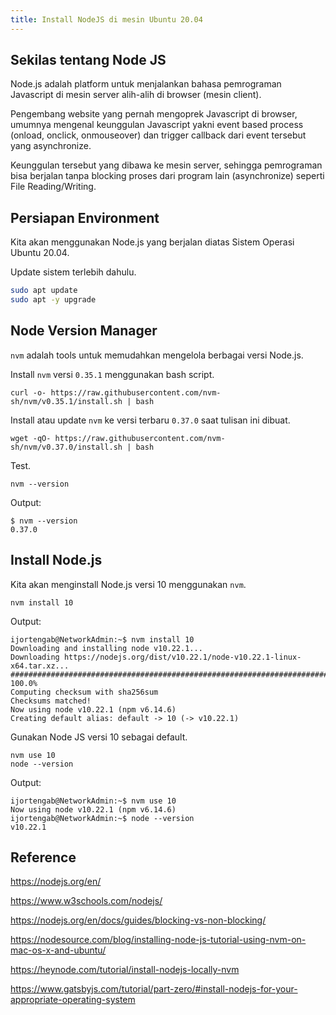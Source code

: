 ```yaml
---
title: Install NodeJS di mesin Ubuntu 20.04
---
```


## Sekilas tentang Node JS

Node.js adalah platform untuk menjalankan bahasa pemrograman Javascript di mesin server alih-alih di browser (mesin client).

Pengembang website yang pernah mengoprek Javascript di browser, umumnya mengenal keunggulan Javascript yakni event based process (onload, onclick, onmouseover) dan trigger callback dari event tersebut yang asynchronize.

Keunggulan tersebut yang dibawa ke mesin server, sehingga pemrograman bisa berjalan tanpa blocking proses dari program lain (asynchronize) seperti File Reading/Writing.

## Persiapan Environment

Kita akan menggunakan Node.js yang berjalan diatas Sistem Operasi Ubuntu 20.04.

Update sistem terlebih dahulu.

```sh
sudo apt update
sudo apt -y upgrade
```

## Node Version Manager

`nvm` adalah tools untuk memudahkan mengelola berbagai versi Node.js.

Install `nvm` versi `0.35.1` menggunakan bash script.

```
curl -o- https://raw.githubusercontent.com/nvm-sh/nvm/v0.35.1/install.sh | bash
```

Install atau update `nvm` ke versi terbaru `0.37.0` saat tulisan ini dibuat.

```
wget -qO- https://raw.githubusercontent.com/nvm-sh/nvm/v0.37.0/install.sh | bash
```

Test.

```
nvm --version
```

Output:

```
$ nvm --version
0.37.0
```

## Install Node.js

Kita akan menginstall Node.js versi 10 menggunakan `nvm`.

```
nvm install 10
```

Output:

```
ijortengab@NetworkAdmin:~$ nvm install 10
Downloading and installing node v10.22.1...
Downloading https://nodejs.org/dist/v10.22.1/node-v10.22.1-linux-x64.tar.xz...
############################################################################################################## 100.0%
Computing checksum with sha256sum
Checksums matched!
Now using node v10.22.1 (npm v6.14.6)
Creating default alias: default -> 10 (-> v10.22.1)
```

Gunakan Node JS versi 10 sebagai default.

```
nvm use 10
node --version
```

Output:

```
ijortengab@NetworkAdmin:~$ nvm use 10
Now using node v10.22.1 (npm v6.14.6)
ijortengab@NetworkAdmin:~$ node --version
v10.22.1
```

## Reference

https://nodejs.org/en/

https://www.w3schools.com/nodejs/

https://nodejs.org/en/docs/guides/blocking-vs-non-blocking/

https://nodesource.com/blog/installing-node-js-tutorial-using-nvm-on-mac-os-x-and-ubuntu/

https://heynode.com/tutorial/install-nodejs-locally-nvm

https://www.gatsbyjs.com/tutorial/part-zero/#install-nodejs-for-your-appropriate-operating-system

